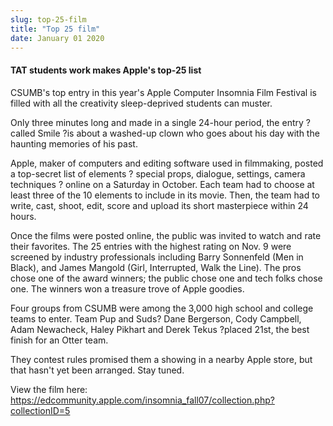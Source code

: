 ```yaml
---
slug: top-25-film
title: "Top 25 film"
date: January 01 2020
---
```


  
<h4>TAT students work makes Apple's top-25 list</h4>
<p>
  CSUMB's top entry in this year's Apple Computer Insomnia Film Festival is
  filled with all the creativity sleep-deprived students can muster.
</p>
<p>
  Only three minutes long and made in a single 24-hour period, the entry ?called
  Smile ?is about a washed-up clown who goes about his day with the haunting
  memories of his past.
</p>
<p>
  Apple, maker of computers and editing software used in filmmaking, posted a
  top-secret list of elements ? special props, dialogue, settings, camera
  techniques ? online on a Saturday in October. Each team had to choose at least
  three of the 10 elements to include in its movie. Then, the team had to write,
  cast, shoot, edit, score and upload its short masterpiece within 24 hours.
</p>
<p>
  Once the films were posted online, the public was invited to watch and rate
  their favorites. The 25 entries with the highest rating on Nov. 9 were
  screened by industry professionals including Barry Sonnenfeld (Men in Black),
  and James Mangold (Girl, Interrupted, Walk the Line). The pros chose one of
  the award winners; the public chose one and tech folks chose one. The winners
  won a treasure trove of Apple goodies.
</p>
<p>
  Four groups from CSUMB were among the 3,000 high school and college teams to
  enter. Team Pup and Suds? Dane Bergerson, Cody Campbell, Adam Newacheck, Haley
  Pikhart and Derek Tekus ?placed 21st, the best finish for an Otter team.
</p>
<p>
  They contest rules promised them a showing in a nearby Apple store, but that
  hasn't yet been arranged. Stay tuned.
</p>
<p>
  View the film here:
  <a
    href="https://edcommunity.apple.com/insomnia_fall07/collection.php?collectionID=5"
    >https://edcommunity.apple.com/insomnia_fall07/collection.php?collectionID=5</a
  >
</p>
 
